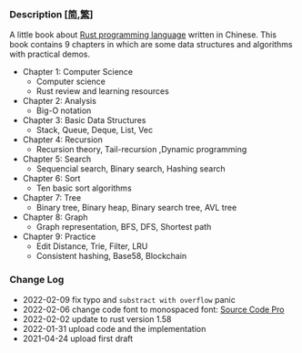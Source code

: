 ### Description  [[简](./README_CN.md),[繁](./README_TW.md)] 

A little book about [Rust programming language](https://www.rust-lang.org/) written in Chinese. This book contains 9 chapters in which are some data structures and algorithms with practical demos.

* Chapter 1: Computer Science
    - Computer science
    - Rust review and learning resources
* Chapter 2: Analysis
    - Big-O notation
* Chapter 3: Basic Data Structures
    - Stack, Queue, Deque, List, Vec
* Chapter 4: Recursion
    - Recursion theory, Tail-recursion  ,Dynamic programming
* Chapter 5: Search
    - Sequencial search, Binary search, Hashing search
* Chapter 6: Sort
    - Ten basic sort algorithms
* Chapter 7: Tree
    - Binary tree, Binary heap, Binary search tree, AVL tree
* Chapter 8: Graph
    - Graph representation, BFS, DFS, Shortest path
* Chapter 9: Practice
    - Edit Distance, Trie, Filter, LRU
    - Consistent hashing, Base58, Blockchain

### Change Log 
* 2022-02-09 fix typo and `substract with overflow` panic
* 2022-02-06 change code font to monospaced font: [Source Code Pro](https://github.com/adobe-fonts/source-code-pro)
* 2022-02-02 update to rust version 1.58
* 2022-01-31 upload code and the implementation
* 2021-04-24 upload first draft
